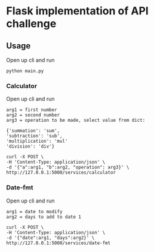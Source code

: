 # Flask implementation of API challenge

## Usage

Open up cli and run

```
python main.py
```

### Calculator

Open up cli and run

```
arg1 = first number
arg2 = second number
arg3 = operation to be made, select value from dict: 

{'summation': 'sum', 
'subtraction': 'sub', 
'multiplication': 'mul'
'division': 'div'}

curl -X POST \
-H 'Content-Type: application/json' \
-d '{"a":arg1, "b":arg2, "operation": arg3}' \
http://127.0.0.1:5000/services/calculator
```

### Date-fmt

Open up cli and run

```
arg1 = date to modify
arg2 = days to add to date 1

curl -X POST \
-H 'Content-Type: application/json' \
-d '{"date":arg1, "days":arg2}' \
http://127.0.0.1:5000/services/date-fmt
```
